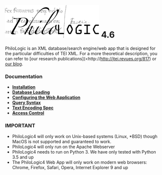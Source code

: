 ![alt text](www/app/assets/img/philo.png) 4.6
===========

PhiloLogic is an XML database/search engine/web app that is designed 
for the particular difficulties of TEI XML.  For a more theoretical 
description, you can refer to [our research publications](<http://http://jtei.revues.org/817) or [our blog](<http://artfl.blogspot.com>).


### Documentation ###
* [**Installation**](docs/installation.md)
* [**Database Loading**](docs/database_loading.md)
* [**Configuring the Web Application**](docs/configure_web_app.md)
* [**Query Syntax**](docs/query_syntax.md)
* [**Text Encoding Spec**](docs/encoding_spec.md)
* [**Access Control**](docs/access_control.md)


### IMPORTANT ###
* PhiloLogic4 will only work on Unix-based systems (Linux, *BSD) though MacOS is not supported and guaranteed to work.
* PhiloLogic4 will only run on the Apache Webserver
* PhiloLogic4 needs to run on Python 3. We have only tested with Python 3.5 and up
* The PhiloLogic4 Web App will only work on modern web browsers: Chrome, Firefox, Safari, Opera, Internet Explorer 9 and up
